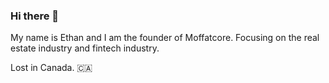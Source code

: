 ### Hi there 👋

My name is Ethan and I am the founder of Moffatcore. Focusing on the real estate industry and fintech industry.

Lost in Canada. 🇨🇦
